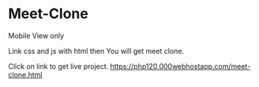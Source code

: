 # Meet-Clone
Mobile View only



Link css and js with html then You will get meet clone.

Click on  link to get live project.
https://php120.000webhostapp.com/meet-clone.html
